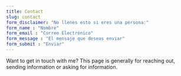 ```yaml
---
title: Contact
slug: contact
form_disclaimer: "No llenes esto si eres una persona:"
form_name : "Nombre"
form_email : "Correo Electrónico"
form_message : "El mensaje que deseas enviar"
form_submit : "Enviar"
---
```


Want to get in touch with me? This page is generally for reaching out, sending information or asking for information.